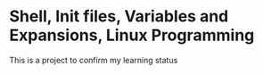 # Shell, Init files, Variables and Expansions, Linux Programming
This is a project to confirm my learning status
